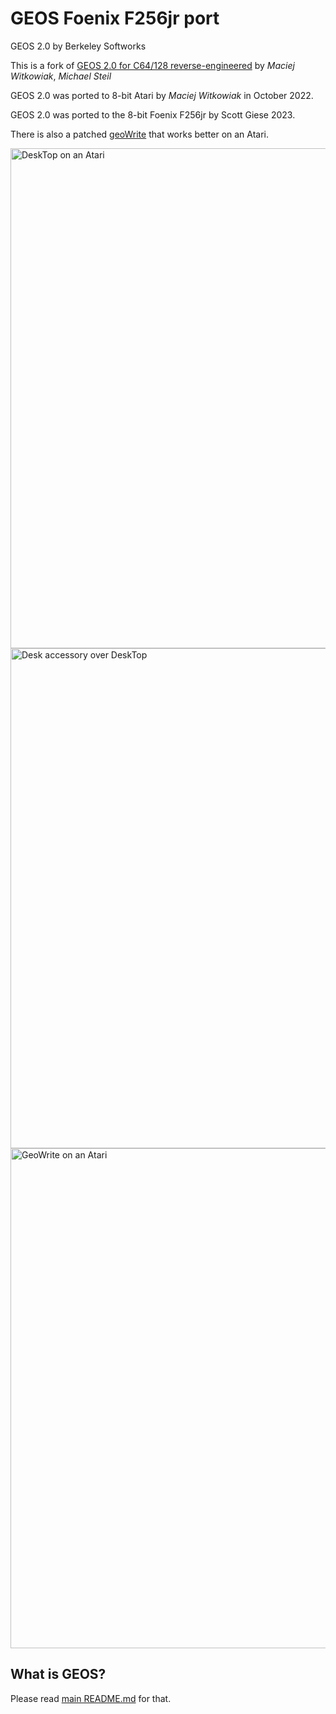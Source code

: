 # GEOS Foenix F256jr port

GEOS 2.0 by Berkeley Softworks

This is a fork of [GEOS 2.0 for C64/128 reverse-engineered](https://github.com/mist64/geos) by *Maciej Witkowiak*, *Michael Steil*

GEOS 2.0 was ported to 8-bit Atari by *Maciej Witkowiak* in October 2022.

GEOS 2.0 was ported to the 8-bit Foenix F256jr by Scott Giese 2023.

There is also a patched [geoWrite](https://github.com/ytmytm/geowrite-atari) that works better on an Atari.

<img src="screenshots/desktop.png" alt="DeskTop on an Atari" width=800>
<img src="screenshots/notepad.png" alt="Desk accessory over DeskTop" width=800>
<img src="screenshots/geowrite.png" alt="GeoWrite on an Atari" width=800>

## What is GEOS?

Please read [main README.md](README.md) for that.